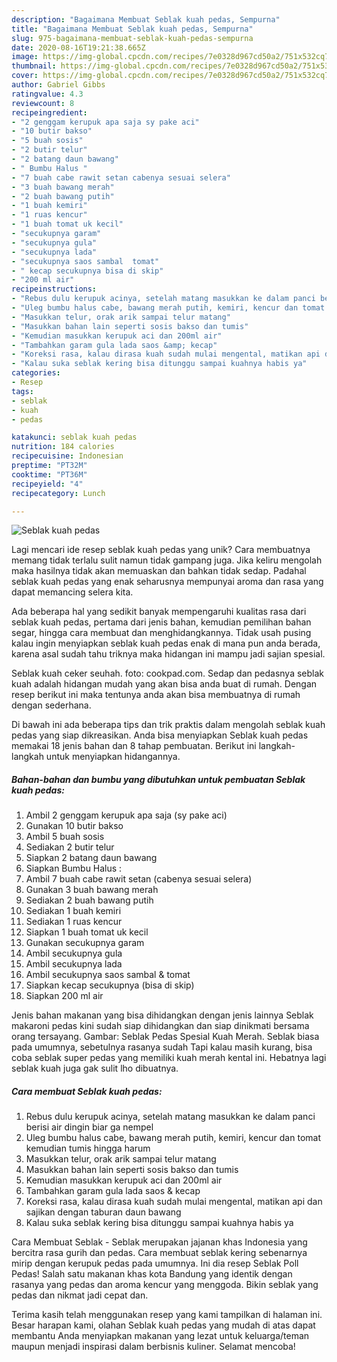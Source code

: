 ```yaml
---
description: "Bagaimana Membuat Seblak kuah pedas, Sempurna"
title: "Bagaimana Membuat Seblak kuah pedas, Sempurna"
slug: 975-bagaimana-membuat-seblak-kuah-pedas-sempurna
date: 2020-08-16T19:21:38.665Z
image: https://img-global.cpcdn.com/recipes/7e0328d967cd50a2/751x532cq70/seblak-kuah-pedas-foto-resep-utama.jpg
thumbnail: https://img-global.cpcdn.com/recipes/7e0328d967cd50a2/751x532cq70/seblak-kuah-pedas-foto-resep-utama.jpg
cover: https://img-global.cpcdn.com/recipes/7e0328d967cd50a2/751x532cq70/seblak-kuah-pedas-foto-resep-utama.jpg
author: Gabriel Gibbs
ratingvalue: 4.3
reviewcount: 8
recipeingredient:
- "2 genggam kerupuk apa saja sy pake aci"
- "10 butir bakso"
- "5 buah sosis"
- "2 butir telur"
- "2 batang daun bawang"
- " Bumbu Halus "
- "7 buah cabe rawit setan cabenya sesuai selera"
- "3 buah bawang merah"
- "2 buah bawang putih"
- "1 buah kemiri"
- "1 ruas kencur"
- "1 buah tomat uk kecil"
- "secukupnya garam"
- "secukupnya gula"
- "secukupnya lada"
- "secukupnya saos sambal  tomat"
- " kecap secukupnya bisa di skip"
- "200 ml air"
recipeinstructions:
- "Rebus dulu kerupuk acinya, setelah matang masukkan ke dalam panci berisi air dingin biar ga nempel"
- "Uleg bumbu halus cabe, bawang merah putih, kemiri, kencur dan tomat kemudian tumis hingga harum"
- "Masukkan telur, orak arik sampai telur matang"
- "Masukkan bahan lain seperti sosis bakso dan tumis"
- "Kemudian masukkan kerupuk aci dan 200ml air"
- "Tambahkan garam gula lada saos &amp; kecap"
- "Koreksi rasa, kalau dirasa kuah sudah mulai mengental, matikan api dan sajikan dengan taburan daun bawang"
- "Kalau suka seblak kering bisa ditunggu sampai kuahnya habis ya"
categories:
- Resep
tags:
- seblak
- kuah
- pedas

katakunci: seblak kuah pedas 
nutrition: 184 calories
recipecuisine: Indonesian
preptime: "PT32M"
cooktime: "PT36M"
recipeyield: "4"
recipecategory: Lunch

---
```



![Seblak kuah pedas](https://img-global.cpcdn.com/recipes/7e0328d967cd50a2/751x532cq70/seblak-kuah-pedas-foto-resep-utama.jpg)

Lagi mencari ide resep seblak kuah pedas yang unik? Cara membuatnya memang tidak terlalu sulit namun tidak gampang juga. Jika keliru mengolah maka hasilnya tidak akan memuaskan dan bahkan tidak sedap. Padahal seblak kuah pedas yang enak seharusnya mempunyai aroma dan rasa yang dapat memancing selera kita.

Ada beberapa hal yang sedikit banyak mempengaruhi kualitas rasa dari seblak kuah pedas, pertama dari jenis bahan, kemudian pemilihan bahan segar, hingga cara membuat dan menghidangkannya. Tidak usah pusing kalau ingin menyiapkan seblak kuah pedas enak di mana pun anda berada, karena asal sudah tahu triknya maka hidangan ini mampu jadi sajian spesial.

Seblak kuah ceker seuhah. foto: cookpad.com. Sedap dan pedasnya seblak kuah adalah hidangan mudah yang akan bisa anda buat di rumah. Dengan resep berikut ini maka tentunya anda akan bisa membuatnya di rumah dengan sederhana.


Di bawah ini ada beberapa tips dan trik praktis dalam mengolah seblak kuah pedas yang siap dikreasikan. Anda bisa menyiapkan Seblak kuah pedas memakai 18 jenis bahan dan 8 tahap pembuatan. Berikut ini langkah-langkah untuk menyiapkan hidangannya.

<!--inarticleads1-->

##### Bahan-bahan dan bumbu yang dibutuhkan untuk pembuatan Seblak kuah pedas:

1. Ambil 2 genggam kerupuk apa saja (sy pake aci)
1. Gunakan 10 butir bakso
1. Ambil 5 buah sosis
1. Sediakan 2 butir telur
1. Siapkan 2 batang daun bawang
1. Siapkan  Bumbu Halus :
1. Ambil 7 buah cabe rawit setan (cabenya sesuai selera)
1. Gunakan 3 buah bawang merah
1. Sediakan 2 buah bawang putih
1. Sediakan 1 buah kemiri
1. Sediakan 1 ruas kencur
1. Siapkan 1 buah tomat uk kecil
1. Gunakan secukupnya garam
1. Ambil secukupnya gula
1. Ambil secukupnya lada
1. Ambil secukupnya saos sambal &amp; tomat
1. Siapkan  kecap secukupnya (bisa di skip)
1. Siapkan 200 ml air


Jenis bahan makanan yang bisa dihidangkan dengan jenis lainnya Seblak makaroni pedas kini sudah siap dihidangkan dan siap dinikmati bersama orang tersayang. Gambar: Seblak Pedas Spesial Kuah Merah. Seblak biasa pada umumnya, sebetulnya rasanya sudah Tapi kalau masih kurang, bisa coba seblak super pedas yang memiliki kuah merah kental ini. Hebatnya lagi seblak kuah juga gak sulit lho dibuatnya. 

<!--inarticleads2-->

##### Cara membuat Seblak kuah pedas:

1. Rebus dulu kerupuk acinya, setelah matang masukkan ke dalam panci berisi air dingin biar ga nempel
1. Uleg bumbu halus cabe, bawang merah putih, kemiri, kencur dan tomat kemudian tumis hingga harum
1. Masukkan telur, orak arik sampai telur matang
1. Masukkan bahan lain seperti sosis bakso dan tumis
1. Kemudian masukkan kerupuk aci dan 200ml air
1. Tambahkan garam gula lada saos &amp; kecap
1. Koreksi rasa, kalau dirasa kuah sudah mulai mengental, matikan api dan sajikan dengan taburan daun bawang
1. Kalau suka seblak kering bisa ditunggu sampai kuahnya habis ya


Cara Membuat Seblak - Seblak merupakan jajanan khas Indonesia yang bercitra rasa gurih dan pedas. Cara membuat seblak kering sebenarnya mirip dengan kerupuk pedas pada umumnya. Ini dia resep Seblak Poll Pedas! Salah satu makanan khas kota Bandung yang identik dengan rasanya yang pedas dan aroma kencur yang menggoda. Bikin seblak yang pedas dan nikmat jadi cepat dan. 

Terima kasih telah menggunakan resep yang kami tampilkan di halaman ini. Besar harapan kami, olahan Seblak kuah pedas yang mudah di atas dapat membantu Anda menyiapkan makanan yang lezat untuk keluarga/teman maupun menjadi inspirasi dalam berbisnis kuliner. Selamat mencoba!
